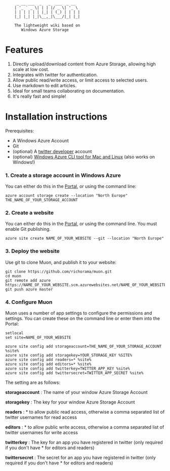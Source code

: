 ```
	 _ __ ___  _   _  ___  _ __  
	| '_ ` _ \| | | |/ _ \| '_ \ 
	| | | | | | |_| | (_) | | | |
	|_| |_| |_|\__,_|\___/|_| |_|

	The lightweight wiki based on 
	   Windows Azure Storage
```

# Features

 1. Directly upload/download content from Azure Storage, allowing high scale at low cost.
 1. Integrates with twitter for authentication.
 1. Allow public read/write access, or limit access to selected users.
 1. Use markdown to edit articles.
 1. Ideal for small teams collaborating on documentation.
 1. It's really fast and simple!

# Installation instructions

Prerequisites:

 * A Windows Azure Account
 * Git
 * (optional) A [twitter developer](https://dev.twitter.com) account
 * (optional) [Windows Azure CLI tool for Mac and Linux](https://github.com/windowsazure/azure-sdk-tools-xplat) (also works on Windows!)


### 1. Create a storage account in Windows Azure

You can either do this in the [Portal](https://manage.windowsazure.com/#Workspace/StorageExtension/storage), or using the command line:

```
azure account storage create --location "North Europe" THE_NAME_OF_YOUR_STORAGE_ACCOUNT
```

### 2. Create a website

You can either do this in the [Portal](https://manage.windowsazure.com/#Workspace/WebsiteExtension/websites), or using the command line. You must enable Git publishing.

```
azure site create NAME_OF_YOUR_WEBSITE --git --location "North Europe"
```

### 3. Deploy the website

Use git to clone Muon, and publish it to your website:

```
git clone https://github.com/richorama/muon.git
cd muon
git remote add azure https://NAME_OF_YOUR_WEBSITE.scm.azurewebsites.net/NAME_OF_YOUR_WEBSITE.git
git push azure master
```

### 4. Configure Muon

Muon uses a number of app settings to configure the permissions and settings. You can create these on the command line or enter them into the Portal:

```
setlocal
set site=NAME_OF_YOUR_WEBSITE

azure site config add storageaccount=THE_NAME_OF_YOUR_STORAGE_ACCOUNT %site%
azure site config add storagekey=YOUR_STORAGE_KEY %SITE%
azure site config add readers=* %site%
azure site config add editors=* %site%
azure site config add twitterkey=TWITTER_APP_KEY %site%
azure site config add twittersecret=TWITTER_APP_SECRET %site%
```

The setting are as follows:

__storageaccount__ : The name of your window Azure Storage Account

__storagekey__ : The key for your window Azure Storage Account

__readers__ : * to allow public read access, otherwise a comma separated list of twitter usernames for read access

__editors__ : * to allow public write access, otherwise a comma separated list of twitter usernames for write access

__twitterkey__ : The key for an app you have registered in twitter (only required if you don't have * for editors and readers)

__twittersecret__ : The secret for an app you have registered in twitter (only required if you don't have * for editors and readers)